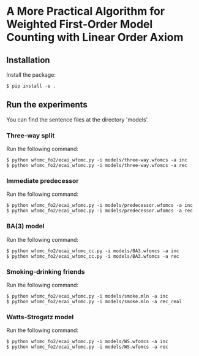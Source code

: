 # A More Practical Algorithm for Weighted First-Order Model Counting with Linear Order Axiom


## Installation
Install the package:
```
$ pip install -e .
```

## Run the experiments

You can find the sentence files at the directory 'models'.

### Three-way split
Run the following command:
```
$ python wfomc_fo2/ecai_wfomc.py -i models/three-way.wfomcs -a inc
$ python wfomc_fo2/ecai_wfomc.py -i models/three-way.wfomcs -a rec
```

### Immediate predecessor
Run the following command:
```
$ python wfomc_fo2/ecai_wfomc.py -i models/predecessor.wfomcs -a inc
$ python wfomc_fo2/ecai_wfomc.py -i models/predecessor.wfomcs -a rec
```

### BA(3) model
Run the following command:
```
$ python wfomc_fo2/ecai_wfomc_cc.py -i models/BA3.wfomcs -a inc
$ python wfomc_fo2/ecai_wfomc_cc.py -i models/BA3.wfomcs -a rec
```

### Smoking-drinking friends
Run the following command:
```
$ python wfomc_fo2/ecai_wfomc.py -i models/smoke.mln -a inc
$ python wfomc_fo2/ecai_wfomc.py -i models/smoke.mln -a rec_real
```

### Watts-Strogatz model
Run the following command:
```
$ python wfomc_fo2/ecai_wfomc.py -i models/WS.wfomcs -a inc
$ python wfomc_fo2/ecai_wfomc.py -i models/WS.wfomcs -a rec
```